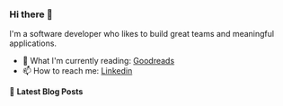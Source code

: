 ### Hi there 👋

I'm a software developer who likes to build great teams and meaningful applications.

- 🌱 What I'm currently reading: [Goodreads](https://www.goodreads.com/fabiothiroki)
- 📫 How to reach me: [Linkedin](https://www.linkedin.com/in/fabio-hiroki-b6739214/)

📕 **Latest Blog Posts**

<!-- BLOG-POST-LIST:START -->
<!-- BLOG-POST-LIST:END -->

<!--
**fabiothiroki/fabiothiroki** is a ✨ _special_ ✨ repository because its `README.md` (this file) appears on your GitHub profile.

Here are some ideas to get you started:

- 🔭 I’m currently working on ...
- 🌱 I’m currently learning ...
- 👯 I’m looking to collaborate on ...
- 🤔 I’m looking for help with ...
- 💬 Ask me about ...
- 📫 How to reach me: ...
- 😄 Pronouns: ...
- ⚡ Fun fact: ...
-->
